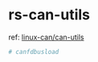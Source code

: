 # rs-can-utils

ref: [linux-can/can-utils](https://github.com/linux-can/can-utils)

```bash
# canfdbusload
```